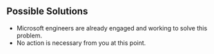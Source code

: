 ## Possible Solutions
* Microsoft engineers are already engaged and working to solve this problem.
* No action is necessary from you at this point.

